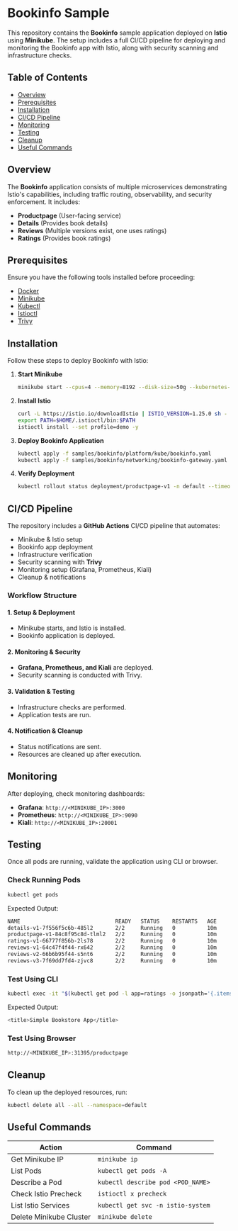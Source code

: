 # Bookinfo Sample

This repository contains the **Bookinfo** sample application deployed on **Istio** using **Minikube**. The setup includes a full CI/CD pipeline for deploying and monitoring the Bookinfo app with Istio, along with security scanning and infrastructure checks.

## Table of Contents
- [Overview](#overview)
- [Prerequisites](#prerequisites)
- [Installation](#installation)
- [CI/CD Pipeline](#cicd-pipeline)
- [Monitoring](#monitoring)
- [Testing](#testing)
- [Cleanup](#cleanup)
- [Useful Commands](#useful-commands)


## Overview
The **Bookinfo** application consists of multiple microservices demonstrating Istio's capabilities, including traffic routing, observability, and security enforcement. It includes:
- **Productpage** (User-facing service)
- **Details** (Provides book details)
- **Reviews** (Multiple versions exist, one uses ratings)
- **Ratings** (Provides book ratings)

## Prerequisites
Ensure you have the following tools installed before proceeding:
- [Docker](https://www.docker.com/)
- [Minikube](https://minikube.sigs.k8s.io/docs/start/)
- [Kubectl](https://kubernetes.io/docs/tasks/tools/)
- [Istioctl](https://istio.io/latest/docs/setup/install/)
- [Trivy](https://aquasecurity.github.io/trivy/)

## Installation
Follow these steps to deploy Bookinfo with Istio:

1. **Start Minikube**
   ```bash
   minikube start --cpus=4 --memory=8192 --disk-size=50g --kubernetes-version=v1.28.3 --driver=virtualbox
   ```
2. **Install Istio**
   ```bash
   curl -L https://istio.io/downloadIstio | ISTIO_VERSION=1.25.0 sh -
   export PATH=$HOME/.istioctl/bin:$PATH
   istioctl install --set profile=demo -y
   ```
3. **Deploy Bookinfo Application**
   ```bash
   kubectl apply -f samples/bookinfo/platform/kube/bookinfo.yaml
   kubectl apply -f samples/bookinfo/networking/bookinfo-gateway.yaml
   ```
4. **Verify Deployment**
   ```bash
   kubectl rollout status deployment/productpage-v1 -n default --timeout=120s
   ```

## CI/CD Pipeline
The repository includes a **GitHub Actions** CI/CD pipeline that automates:
- Minikube & Istio setup
- Bookinfo app deployment
- Infrastructure verification
- Security scanning with **Trivy**
- Monitoring setup (Grafana, Prometheus, Kiali)
- Cleanup & notifications

### Workflow Structure
#### 1. **Setup & Deployment**
- Minikube starts, and Istio is installed.
- Bookinfo application is deployed.

#### 2. **Monitoring & Security**
- **Grafana, Prometheus, and Kiali** are deployed.
- Security scanning is conducted with Trivy.

#### 3. **Validation & Testing**
- Infrastructure checks are performed.
- Application tests are run.

#### 4. **Notification & Cleanup**
- Status notifications are sent.
- Resources are cleaned up after execution.

## Monitoring
After deploying, check monitoring dashboards:
- **Grafana**: `http://<MINIKUBE_IP>:3000`
- **Prometheus**: `http://<MINIKUBE_IP>:9090`
- **Kiali**: `http://<MINIKUBE_IP>:20001`

## Testing
Once all pods are running, validate the application using CLI or browser.

### Check Running Pods
```bash
kubectl get pods
```
Expected Output:
```bash
NAME                              READY   STATUS    RESTARTS   AGE
details-v1-7f556f5c6b-485l2       2/2     Running   0          10m
productpage-v1-84c8f95c8d-tlml2   2/2     Running   0          10m
ratings-v1-66777f856b-2ls78       2/2     Running   0          10m
reviews-v1-64c47f4f44-rx642       2/2     Running   0          10m
reviews-v2-66b6b95f44-s5nt6       2/2     Running   0          10m
reviews-v3-7f69dd7fd4-zjvc8       2/2     Running   0          10m
```

### Test Using CLI
```bash
kubectl exec -it "$(kubectl get pod -l app=ratings -o jsonpath='{.items[0].metadata.name}')" -c ratings -- curl productpage:9080/productpage | grep -o "<title>.*</title>"
```
Expected Output:
```bash
<title>Simple Bookstore App</title>
```

### Test Using Browser
```bash
http://<MINIKUBE_IP>:31395/productpage
```

## Cleanup
To clean up the deployed resources, run:
```bash
kubectl delete all --all --namespace=default
```

## Useful Commands
| Action | Command |
|--------|---------|
| Get Minikube IP | `minikube ip` |
| List Pods | `kubectl get pods -A` |
| Describe a Pod | `kubectl describe pod <POD_NAME>` |
| Check Istio Precheck | `istioctl x precheck` |
| List Istio Services | `kubectl get svc -n istio-system` |
| Delete Minikube Cluster | `minikube delete` |


